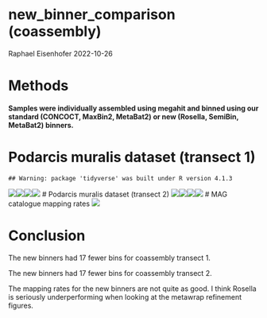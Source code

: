 new_binner_comparison (coassembly)
================
Raphael Eisenhofer
2022-10-26

# Methods

#### Samples were individually assembled using megahit and binned using our standard (CONCOCT, MaxBin2, MetaBat2) or new (Rosella, SemiBin, MetaBat2) binners.

# Podarcis muralis dataset (transect 1)

    ## Warning: package 'tidyverse' was built under R version 4.1.3

![](coassembly_binner_comparison_files/figure-gfm/unnamed-chunk-1-1.png)<!-- -->![](coassembly_binner_comparison_files/figure-gfm/unnamed-chunk-1-2.png)<!-- -->![](coassembly_binner_comparison_files/figure-gfm/unnamed-chunk-1-3.png)<!-- -->![](coassembly_binner_comparison_files/figure-gfm/unnamed-chunk-1-4.png)<!-- -->
\# Podarcis muralis dataset (transect 2)
![](coassembly_binner_comparison_files/figure-gfm/unnamed-chunk-2-1.png)<!-- -->![](coassembly_binner_comparison_files/figure-gfm/unnamed-chunk-2-2.png)<!-- -->![](coassembly_binner_comparison_files/figure-gfm/unnamed-chunk-2-3.png)<!-- -->![](coassembly_binner_comparison_files/figure-gfm/unnamed-chunk-2-4.png)<!-- -->
\# MAG catalogue mapping rates
![](coassembly_binner_comparison_files/figure-gfm/unnamed-chunk-3-1.png)<!-- -->

# Conclusion

The new binners had 17 fewer bins for coassembly transect 1.

The new binners had 17 fewer bins for coassembly transect 2.

The mapping rates for the new binners are not quite as good. I think
Rosella is seriously underperforming when looking at the metawrap
refinement figures.
